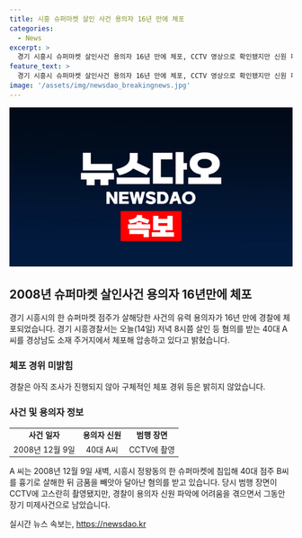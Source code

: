 ```yaml
---
title: 시흥 슈퍼마켓 살인 사건 용의자 16년 만에 체포
categories:
  - News
excerpt: >
  경기 시흥시 슈퍼마켓 살인사건 용의자 16년 만에 체포, CCTV 영상으로 확인됐지만 신원 파악 어려워 장기 미제사건으로 남았던 사건. A 씨는 경상남도 소재 주거지에서 체포됐으며, 혐의를 받고 있는 중이지만 구체적인 경위는 아직 밝혀지지 않았다. 2008년 12월, 시흥시 슈퍼마켓에 침입해 흉기로 살해한 혐의를 받고 있으며, 이번 체포로 16년 만에 사건의 진상이 밝혀질 전망이다.
feature_text: >
  경기 시흥시 슈퍼마켓 살인사건 용의자 16년 만에 체포, CCTV 영상으로 확인됐지만 신원 파악 어려워 장기 미제사건으로 남았던 사건. A 씨는 경상남도 소재 주거지에서 체포됐으며, 혐의를 받고 있는 중이지만 구체적인 경위는 아직 밝혀지지 않았다. 2008년 12월, 시흥시 슈퍼마켓에 침입해 흉기로 살해한 혐의를 받고 있으며, 이번 체포로 16년 만에 사건의 진상이 밝혀질 전망이다.
image: '/assets/img/newsdao_breakingnews.jpg'
---
```


<p><img src="/assets/img/newsdao_breakingnews.jpg" alt="bookingtag 속보" /></p>

<h2 data-ke-size="size26">2008년 슈퍼마켓 살인사건 용의자 16년만에 체포</h2>

<p data-ke-size="size16">경기 시흥시의 한 슈퍼마켓 점주가 살해당한 사건의 유력 용의자가 16년 만에 경찰에 체포되었습니다. 경기 시흥경찰서는 오늘(14일) 저녁 8시쯤 살인 등 혐의를 받는 40대 A 씨를 경상남도 소재 주거지에서 체포해 압송하고 있다고 밝혔습니다. </p>

<h3>체포 경위 미밝힘</h3>

<p data-ke-size="size16">경찰은 아직 조사가 진행되지 않아 구체적인 체포 경위 등은 밝히지 않았습니다.</p>

<h3>사건 및 용의자 정보</h3>

<table>
    <tr>
        <td style="text-align: center; height: 17px;"><b>사건 일자</b></td>
        <td style="text-align: center; height: 17px;"><b>용의자 신원</b></td>
        <td style="text-align: center; height: 17px;"><b>범행 장면</b></td>
    </tr>
    <tr>
        <td style="text-align: center; height: 17px;">2008년 12월 9일</td>
        <td style="text-align: center; height: 17px;">40대 A씨</td>
        <td style="text-align: center; height: 17px;">CCTV에 촬영</td>
    </tr>
</table>

<p data-ke-size="size16">A 씨는 2008년 12월 9일 새벽, 시흥시 정왕동의 한 슈퍼마켓에 침입해 40대 점주 B씨를 흉기로 살해한 뒤 금품을 빼앗아 달아난 혐의를 받고 있습니다. 당시 범행 장면이 CCTV에 고스란히 촬영됐지만, 경찰이 용의자 신원 파악에 어려움을 겪으면서 그동안 장기 미제사건으로 남았습니다.</p>

<p data-ke-size="size16"></p>
실시간 뉴스 속보는, <a href="https://newsdao.kr" rel="dofollow">https://newsdao.kr</a>


